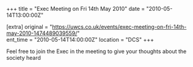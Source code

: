 +++
title = "Exec Meeting on Fri 14th May 2010"
date = "2010-05-14T13:00:00Z"

[extra]
original = "https://uwcs.co.uk/events/exec-meeting-on-fri-14th-may-2010-1474489039559/"    
ent_time = "2010-05-14T14:00:00Z"
location = "DCS"
+++

Feel free to join the Exec in the meeting to give your thoughts about the society heard

